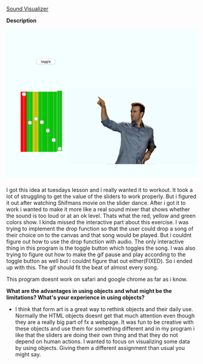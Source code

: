 [Sound Visualizer](https://djhest.github.io/Mini_ex/Mini_ex%207/index.html)

**Description**

![Screenshot](https://github.com/djhest/Mini_ex/blob/gh-pages/Mini_ex%207/screenshot.png)

I got this idea at tuesdays lesson and i really wanted it to workout. It took a lot of struggling to get the value of the sliders to work properly. But i figured it out after watching Shifmans movie on the slider dance. After i got it to work i wanted to make it more like a real sound mixer that shows whether the sound is too loud or at an ok level. Thats what the red, yellow and green colors show. I kinda missed the interactive part about this exercise. I was trying to implement the drop function so that the user could drop a song of their choice on to the canvas and that song would be played. But i couldnt figure out how to use the drop function with audio. The only interactive thing in this program is the toggle button which toggles the song. I was also trying to figure out how to make the gif pause and play according to the toggle button as well but i couldnt figure that out either(FIXED). So i ended up with this. The gif should fit the beat of almost every song. 

This program doesnt work on safari and google chrome as far as i know. 

**What are the advantages in using objects and what might be the limitations? What's your experience in using objects?**
- I think that form art is a great way to rethink objects and their daily use. Normally the HTML objects doesnt get that much attention even though they are a really big part of fx a webpage. It was fun to be creative with these objects and use them for something different and in my program i like that the sliders are doing their own thing and that they do not depend on human actions. I wanted to focus on visualizing some data by using objects. Giving them a different assignment than usual you might say. 

